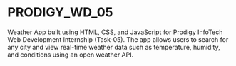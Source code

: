 # PRODIGY_WD_05
Weather App built using HTML, CSS, and JavaScript for Prodigy InfoTech Web Development Internship (Task-05). The app allows users to search for any city and view real-time weather data such as temperature, humidity, and conditions using an open weather API.

